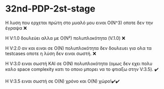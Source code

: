 # 32nd-PDP-2st-stage
Η λυση που ερχεται πρώτη στο μυαλό μου ειναι O(N^3) οποτε δεν την έγραψα ❌  
  
Η V:1.0 δουλεύει αλλα με O(N²) πολυπλοκότητα (V.1.0) ❌  
  
Η V:2.0 αν και ειναι σε O(N) πολυπλοκότητα δεν δουλευει για ολα τα testcases οποτε η λύση δεν ειναι σωστή. ❌  
  
Η V:3.0 ειναι σωστή ΚΑΙ σε O(N) πολυπλοκότητα (ομως δεν εχει πολυ καλο space complexity κατι το οποιο μπορει να το φτιαξω στην V:3.5). ✔️  
  
Η V:3.5 ειναι σωστή σε O(N) χρόνο και O(N) χώρο!✔️✔️  
